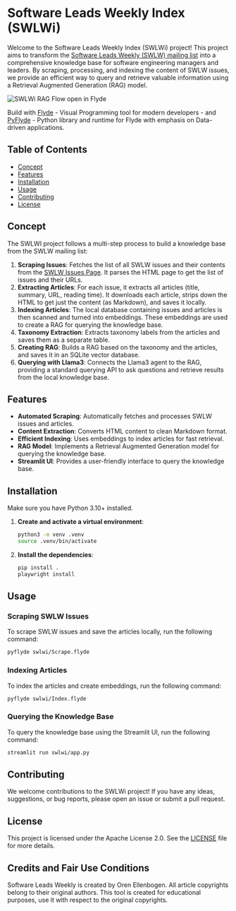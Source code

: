 # Software Leads Weekly Index (SWLWi)

Welcome to the Software Leads Weekly Index (SWLWi) project! This project aims to transform the [Software Leads Weekly (SWLW) mailing list](https://softwareleadweekly.com/) into a comprehensive knowledge base for software engineering managers and leaders. By scraping, processing, and indexing the content of SWLW issues, we provide an efficient way to query and retrieve valuable information using a Retrieval Augmented Generation (RAG) model.

![SWLWi RAG Flow open in Flyde](flyde-rag.avif)

Build with [Flyde](https://flyde.dev) - Visual Programming tool for modern developers - and [PyFlyde](https://github.com/trustmaster/pyflyde) - Python library and runtime for Flyde with emphasis on Data-driven applications.

## Table of Contents

- [Concept](#concept)
- [Features](#features)
- [Installation](#installation)
- [Usage](#usage)
- [Contributing](#contributing)
- [License](#license)

## Concept

The SWLWI project follows a multi-step process to build a knowledge base from the SWLW mailing list:

1. **Scraping Issues**: Fetches the list of all SWLW issues and their contents from the [SWLW Issues Page](https://softwareleadweekly.com/issues/). It parses the HTML page to get the list of issues and their URLs.
2. **Extracting Articles**: For each issue, it extracts all articles (title, summary, URL, reading time). It downloads each article, strips down the HTML to get just the content (as Markdown), and saves it locally.
3. **Indexing Articles**: The local database containing issues and articles is then scanned and turned into embeddings. These embeddings are used to create a RAG for querying the knowledge base.
4. **Taxonomy Extraction**: Extracts taxonomy labels from the articles and saves them as a separate table.
5. **Creating RAG**: Builds a RAG based on the taxonomy and the articles, and saves it in an SQLite vector database.
6. **Querying with Llama3**: Connects the Llama3 agent to the RAG, providing a standard querying API to ask questions and retrieve results from the local knowledge base.

## Features

- **Automated Scraping**: Automatically fetches and processes SWLW issues and articles.
- **Content Extraction**: Converts HTML content to clean Markdown format.
- **Efficient Indexing**: Uses embeddings to index articles for fast retrieval.
- **RAG Model**: Implements a Retrieval Augmented Generation model for querying the knowledge base.
- **Streamlit UI**: Provides a user-friendly interface to query the knowledge base.

## Installation

Make sure you have Python 3.10+ installed.

1. **Create and activate a virtual environment**:
    ```bash
    python3 -m venv .venv
    source .venv/bin/activate
    ```

2. **Install the dependencies**:
    ```bash
    pip install .
    playwright install
    ```

## Usage

### Scraping SWLW Issues

To scrape SWLW issues and save the articles locally, run the following command:

```bash
pyflyde swlwi/Scrape.flyde
```

### Indexing Articles

To index the articles and create embeddings, run the following command:

```bash
pyflyde swlwi/Index.flyde
```

### Querying the Knowledge Base

To query the knowledge base using the Streamlit UI, run the following command:

```bash
streamlit run swlwi/app.py
```

## Contributing

We welcome contributions to the SWLWi project! If you have any ideas, suggestions, or bug reports, please open an issue or submit a pull request.

## License

This project is licensed under the Apache License 2.0. See the [LICENSE](LICENSE) file for more details.

## Credits and Fair Use Conditions

Software Leads Weekly is created by Oren Ellenbogen. All article copyrights belong to their original authors. This tool is created for educational purposes, use it with respect to the original copyrights.
